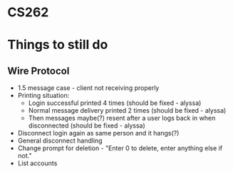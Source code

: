 # CS262

# Things to still do
## Wire Protocol
- 1.5 message case - client not receiving properly
- Printing situation:
  - Login successful printed 4 times (should be fixed - alyssa)
  - Normal message delivery printed 2 times (should be fixed - alyssa)
  - Then messages maybe(?) resent after a user logs back in when disconnected (should be fixed - alyssa)
- Disconnect login again as same person and it hangs(?)
- General disconnect handling
- Change prompt for deletion - "Enter 0 to delete, enter anything else if not."
- List accounts
